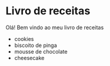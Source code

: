 # Livro de receitas

Olá! Bem vindo ao meu livro de receitas

- cookies  
- biscoito de pinga
- mousse de chocolate
- cheesecake

